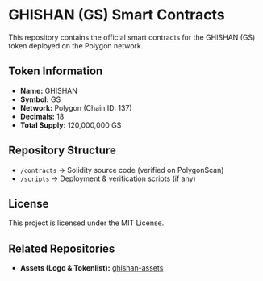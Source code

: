 # GHISHAN (GS) Smart Contracts

This repository contains the official smart contracts for the GHISHAN (GS) token deployed on the Polygon network.

## Token Information
- **Name:** GHISHAN
- **Symbol:** GS
- **Network:** Polygon (Chain ID: 137)
- **Decimals:** 18
- **Total Supply:** 120,000,000 GS

## Repository Structure
- `/contracts` → Solidity source code (verified on PolygonScan)
- `/scripts` → Deployment & verification scripts (if any)

## License
This project is licensed under the MIT License.

## Related Repositories
- **Assets (Logo & Tokenlist):** [ghishan-assets](https://github.com/ghishan-token/ghishan-assets)
